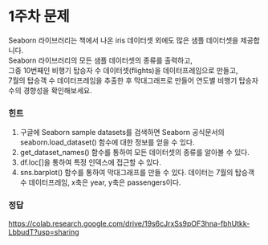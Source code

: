 # 1주차 문제
Seaborn 라이브러리는 책에서 나온 iris 데이터셋 외에도 많은 샘플 데이터셋을 제공합니다.    
Seaborn 라이브러리의 모든 샘플 데이터셋의 종류를 출력하고,    
그중 10번째인 비행기 탑승자 수 데이터셋(flights)을 데이터프레임으로 만들고,      
7월의 탑승객 수 데이터프레임을 추출한 후 막대그래프로 만들어 연도별 비행기 탑승자 수의 경향성을 확인해보세요.

### 힌트
  1. 구글에 Seaborn sample datasets를 검색하면 Seaborn 공식문서의 seaborn.load_dataset() 함수에 대한 정보를 얻을 수 있다. 
  2. get_dataset_names() 함수를 통하여 모든 데이터셋의 종류를 알아볼 수 있다.  
  3. df.loc[]을 통하여 특정 인덱스에 접근할 수 있다.
  4. sns.barplot() 함수를 통하여 막대그래프를 만들 수 있다. 데이터는 7월의 탑승객 수 데이터프레임, x축은 year, y축은 passengers이다. 
          
### 정답
https://colab.research.google.com/drive/19s6cJrxSs9pOF3hna-fbhUtkk-LbbudT?usp=sharing
